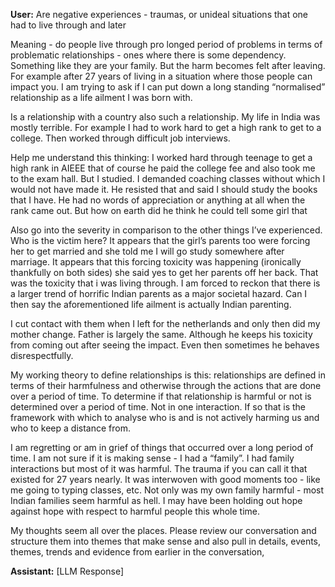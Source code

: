 **User:**
Are negative experiences - traumas, or unideal situations that one had to live through and later 

Meaning - do people live through pro longed period of problems in terms of problematic relationships - ones where there is some dependency. Something like they are your family. But the harm becomes felt after leaving. For example after 27 years of living in a situation where those people can impact you. I am trying to ask if I can put down a long standing “normalised” relationship as a life ailment I was born with.

Is a relationship with a country also such a relationship. My life in India was mostly terrible. For example I had to work hard to get a high rank to get to a college. Then worked through difficult job interviews.

Help me understand this thinking:
I worked hard through teenage to get a high rank in AIEEE that of course he paid the college fee and also took me to the exam hall. But I studied. I demanded coaching classes without which I would not have made it. He resisted that and said I should study the books that I have. He had no words of appreciation or anything at all when the rank came out. But how on earth did he think he could tell some girl that 

Also go into the severity in comparison to the other things I’ve experienced. Who is the victim here? It appears that the girl’s parents too were forcing her to get married and she told me I will go study somewhere after marriage. It appears that this forcing toxicity was happening (ironically thankfully on both sides) she said yes to get her parents off her back. That was the toxicity that i was living through. I am forced to reckon that there is a larger trend of horrific Indian parents as a major societal hazard. Can I then say the aforementioned life ailment is actually Indian parenting. 

I cut contact with them when I left for the netherlands and only then did my mother change. Father is largely the same. Although he keeps his toxicity from coming out after seeing the impact. Even then sometimes he behaves disrespectfully. 

My working theory to define relationships is this: relationships are defined in terms of their harmfulness and otherwise through the actions that are done over a period of time. To determine if that relationship is harmful or not is determined over a period of time. Not in one interaction. If so that is the framework with which to analyse who is and is not actively harming us and who to keep a distance from. 

I am regretting or am in grief of things that occurred over a long period of time. I am not sure if it is making sense - I had a “family”. I had family interactions but most of it was harmful. The trauma if you can call it that existed for 27 years nearly. It was interwoven with good moments too - like me going to typing classes, etc. Not only was my own family harmful - most Indian families seem harmful as hell.  I may have been holding out hope against hope with respect to harmful people this whole time.

My thoughts seem all over the places. Please review our conversation and structure them into themes that make sense and also pull in details, events, themes, trends and evidence from earlier in the conversation, 

**Assistant:**
[LLM Response]

